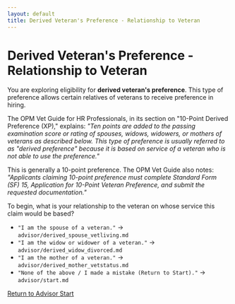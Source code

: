 ```yaml
---
layout: default
title: Derived Veteran's Preference - Relationship to Veteran
---
```


# Derived Veteran's Preference - Relationship to Veteran

You are exploring eligibility for **derived veteran's preference**. This type of preference allows certain relatives of veterans to receive preference in hiring.

The OPM Vet Guide for HR Professionals, in its section on "10-Point Derived Preference (XP)," explains:
*"Ten points are added to the passing examination score or rating of spouses, widows, widowers, or mothers of veterans as described below. This type of preference is usually referred to as "derived preference" because it is based on service of a veteran who is not able to use the preference."*

This is generally a 10-point preference. The OPM Vet Guide also notes: *"Applicants claiming 10-point preference must complete Standard Form (SF) 15, Application for 10-Point Veteran Preference, and submit the requested documentation."*

To begin, what is your relationship to the veteran on whose service this claim would be based?

*   `"I am the spouse of a veteran."` -> `advisor/derived_spouse_vetliving.md`
*   `"I am the widow or widower of a veteran."` -> `advisor/derived_widow_divorced.md`
*   `"I am the mother of a veteran."` -> `advisor/derived_mother_vetstatus.md`
*   `"None of the above / I made a mistake (Return to Start)."` -> `advisor/start.md`

[Return to Advisor Start](./start.md)
